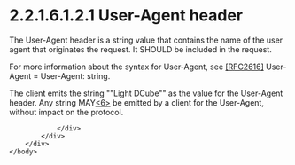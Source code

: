 <html dir="LTR" xmlns:mshelp="http://msdn.microsoft.com/mshelp" xmlns:ddue="http://ddue.schemas.microsoft.com/authoring/2003/5" xmlns:xlink="http://www.w3.org/1999/xlink" xmlns:tool="http://www.microsoft.com/tooltip">
    <head>
        <meta http-equiv="Content-Type" content="text/html; CHARSET=utf-8"></meta>
        <meta name="save" content="history"></meta>
        <title>2.2.1.6.1.2.1 User-Agent header</title>
        <xml>
            <mshelp:toctitle title="2.2.1.6.1.2.1 User-Agent header"></mshelp:toctitle>
            <mshelp:rltitle title="[MS-SSAS8]: User-Agent header"></mshelp:rltitle>
            <mshelp:keyword index="A" term="0e20c503-eb3e-4958-80b3-1521e1d0f6f2"></mshelp:keyword>
            <mshelp:attr name="DCSext.ContentType" value="open specification"></mshelp:attr>
            <mshelp:attr name="AssetID" value="0e20c503-eb3e-4958-80b3-1521e1d0f6f2"></mshelp:attr>
            <mshelp:attr name="TopicType" value="kbRef"></mshelp:attr>
            <mshelp:attr name="DCSext.Title" value="[MS-SSAS8]: User-Agent header" />
        </xml>
    </head>
    <body>
        <div id="header">
            <h1 class="heading">2.2.1.6.1.2.1 User-Agent header</h1>
        </div>
        <div id="mainSection">
            <div id="mainBody">
                <div id="allHistory" class="saveHistory"></div>
                <div id="sectionSection0" class="section" name="collapseableSection">
                    

<p>The User-Agent header is a string value that contains the
name of the user agent that originates the request. It SHOULD be included in
the request.</p>

<p>For more information about the syntax for User-Agent, see <a href="https://go.microsoft.com/fwlink/?LinkId=90372">[RFC2616]</a> User-Agent =
User-Agent: string.</p>

<p>The client emits the string &quot;&quot;Light
DCube&quot;&quot; as the value for the User-Agent header. Any string MAY<a id="Appendix_A_Target_6"></a><a href="05c9e5c4-4566-418c-a56e-69fca8d73f4b.html#Appendix_A_6" aria-label="Product behavior note 6">&lt;6&gt;</a> be emitted by a client for the
User-Agent, without impact on the protocol. </p>


                </div>
            </div>
        </div>
    </body>
</html>